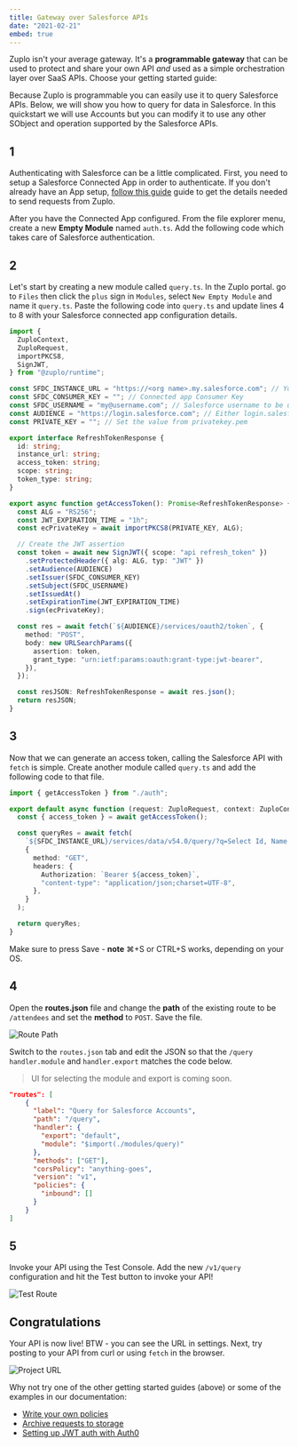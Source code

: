 ```yaml
---
title: Gateway over Salesforce APIs
date: "2021-02-21"
embed: true
---
```


Zuplo isn't your average gateway. It's a **programmable gateway** that can be
used to protect and share your own API _and_ used as a simple orchestration
layer over SaaS APIs. Choose your getting started guide:

<QuickstartPicker />

Because Zuplo is programmable you can easily use it to query Salesforce APIs.
Below, we will show you how to query for data in Salesforce. In this quickstart
we will use Accounts but you can modify it to use any other SObject and
operation supported by the Salesforce APIs.

## 1

Authenticating with Salesforce can be a little complicated. First, you need to
setup a Salesforce Connected App in order to authenticate. If you don't already
have an App setup, [follow this guide](/guides/setup-jwt-auth-with-salesforce)
guide to get the details needed to send requests from Zuplo.

After you have the Connected App configured. From the file explorer menu, create
a new **Empty Module** named `auth.ts`. Add the following code which takes care
of Salesforce authentication.

## 2

Let's start by creating a new module called `query.ts`. In the Zuplo portal. go
to `Files` then click the `plus` sign in `Modules`, select `New Empty Module`
and name it `query.ts`. Paste the following code into `query.ts` and update
lines 4 to 8 with your Salesforce connected app configuration details.

```ts
import {
  ZuploContext,
  ZuploRequest,
  importPKCS8,
  SignJWT,
} from "@zuplo/runtime";

const SFDC_INSTANCE_URL = "https://<org name>.my.salesforce.com"; // Your org's URL
const SFDC_CONSUMER_KEY = ""; // Connected app Consumer Key
const SFDC_USERNAME = "my@username.com"; // Salesforce username to be used in this integration
const AUDIENCE = "https://login.salesforce.com"; // Either login.salesforce or test.salesforce urls
const PRIVATE_KEY = ""; // Set the value from privatekey.pem

export interface RefreshTokenResponse {
  id: string;
  instance_url: string;
  access_token: string;
  scope: string;
  token_type: string;
}

export async function getAccessToken(): Promise<RefreshTokenResponse> {
  const ALG = "RS256";
  const JWT_EXPIRATION_TIME = "1h";
  const ecPrivateKey = await importPKCS8(PRIVATE_KEY, ALG);

  // Create the JWT assertion
  const token = await new SignJWT({ scope: "api refresh_token" })
    .setProtectedHeader({ alg: ALG, typ: "JWT" })
    .setAudience(AUDIENCE)
    .setIssuer(SFDC_CONSUMER_KEY)
    .setSubject(SFDC_USERNAME)
    .setIssuedAt()
    .setExpirationTime(JWT_EXPIRATION_TIME)
    .sign(ecPrivateKey);

  const res = await fetch(`${AUDIENCE}/services/oauth2/token`, {
    method: "POST",
    body: new URLSearchParams({
      assertion: token,
      grant_type: "urn:ietf:params:oauth:grant-type:jwt-bearer",
    }),
  });

  const resJSON: RefreshTokenResponse = await res.json();
  return resJSON;
}
```

## 3

Now that we can generate an access token, calling the Salesforce API with
`fetch` is simple. Create another module called `query.ts` and add the following
code to that file.

```ts
import { getAccessToken } from "./auth";

export default async function (request: ZuploRequest, context: ZuploContext) {
  const { access_token } = await getAccessToken();

  const queryRes = await fetch(
    `${SFDC_INSTANCE_URL}/services/data/v54.0/query/?q=Select Id, Name from Account`,
    {
      method: "GET",
      headers: {
        Authorization: `Bearer ${access_token}`,
        "content-type": "application/json;charset=UTF-8",
      },
    }
  );

  return queryRes;
}
```

Make sure to press Save - **note** ⌘+S or CTRL+S works, depending on your OS.

## 4

Open the **routes.json** file and change the **path** of the existing route to
be `/attendees` and set the **method** to `POST`. Save the file.

![Route Path](/media/quickstarts/gateway-over-salesforce/route-path.png)

Switch to the `routes.json` tab and edit the JSON so that the `/query`
`handler.module` and `handler.export` matches the code below.

> UI for selecting the module and export is coming soon.

```json
"routes": [
    {
      "label": "Query for Salesforce Accounts",
      "path": "/query",
      "handler": {
        "export": "default",
        "module": "$import(./modules/query)"
      },
      "methods": ["GET"],
      "corsPolicy": "anything-goes",
      "version": "v1",
      "policies": {
        "inbound": []
      }
    }
]
```

## 5

Invoke your API using the Test Console. Add the new `/v1/query` configuration
and hit the Test button to invoke your API!

![Test Route](/media/quickstarts/gateway-over-salesforce/test-route.png)

## Congratulations

Your API is now live! BTW - you can see the URL in settings. Next, try posting
to your API from curl or using `fetch` in the browser.

![Project URL](/media/getting-started-hello-world/project-url.png)

Why not try one of the other getting started guides (above) or some of the
examples in our documentation:

- [Write your own policies](/policies)
- [Archive requests to storage](/guides/archiving-requests-to-storage)
- [Setting up JWT auth with Auth0](/guides/setup-jwt-auth-with-auth0)
